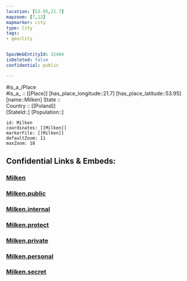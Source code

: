```yaml
---
location: [53.95,21.7] 
mapzoom: [7,12] 
mapmarker: city 
type: City
tags:
- geo/City


SpocWebEntityId: 32484
isDeleted: false
confidential: public

---
```

#is_a_/Place  
#is_a_ :: [[Place]] 
[has_place_longitude::21.7] 
[has_place_latitude::53.95] 
[name::Milken] 
State ::  
Country :: [[Poland]]  
[StateId::] 
[Population::] 



```leaflet
id: Milken
coordinates: [[Milken]] 
markerFile: [[Milken]] 
defaultZoom: 11 
maxZoom: 18
```


## Confidential Links & Embeds: 

### [Milken](/_Standards/Earth/Continent/Europe/Europe~East/Poland/Provinces~Poland/Warmian-Masurian/City/Milken.md) 

### [Milken.public](/_public/Earth/Continent/Europe/Europe~East/Poland/Provinces~Poland/Warmian-Masurian/City/Milken.public.md) 

### [Milken.internal](/_internal/Earth/Continent/Europe/Europe~East/Poland/Provinces~Poland/Warmian-Masurian/City/Milken.internal.md) 

### [Milken.protect](/_protect/Earth/Continent/Europe/Europe~East/Poland/Provinces~Poland/Warmian-Masurian/City/Milken.protect.md) 

### [Milken.private](/_private/Earth/Continent/Europe/Europe~East/Poland/Provinces~Poland/Warmian-Masurian/City/Milken.private.md) 

### [Milken.personal](/_personal/Earth/Continent/Europe/Europe~East/Poland/Provinces~Poland/Warmian-Masurian/City/Milken.personal.md) 

### [Milken.secret](/_secret/Earth/Continent/Europe/Europe~East/Poland/Provinces~Poland/Warmian-Masurian/City/Milken.secret.md)

